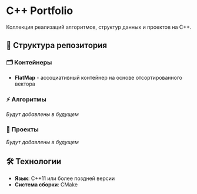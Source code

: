 # C++ Portfolio

Коллекция реализаций алгоритмов, структур данных и проектов на C++.

## 📁 Структура репозитория

### 🗂️ Контейнеры
- **FlatMap** - ассоциативный контейнер на основе отсортированного вектора

### ⚡ Алгоритмы
*Будут добавлены в будущем*

### 🚀 Проекты
*Будут добавлены в будущем*

## 🛠️ Технологии
- **Язык**: C++11 или более поздней версии
- **Система сборки**: CMake

##
